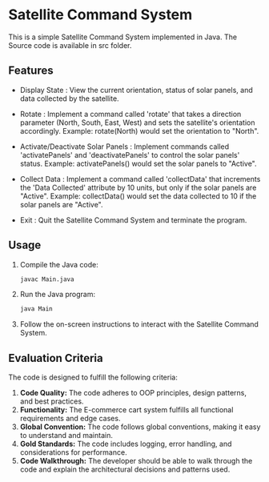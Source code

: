 # Satellite Command System

This is a simple Satellite Command System implemented in Java. The Source code is available in src folder.

## Features
 - Display State : View the current orientation, status of solar panels, and data collected by the satellite.
   
 - Rotate : Implement a command called 'rotate' that takes a direction parameter (North, South, East, West) and sets the satellite's
orientation accordingly.
Example: rotate(North) would set the orientation to "North".

 - Activate/Deactivate Solar Panels : Implement commands called 'activatePanels' and 'deactivatePanels' to control the solar panels'
status.
Example: activatePanels() would set the solar panels to "Active".

 - Collect Data : Implement a command called 'collectData' that increments the 'Data Collected' attribute by 10 units, but only if the solar
panels are "Active".
Example: collectData() would set the data collected to 10 if the solar panels are "Active".

 - Exit : Quit the Satellite Command System and terminate the program.
## Usage

1. Compile the Java code:

    ```bash
    javac Main.java
    ```

2. Run the Java program:

    ```bash
    java Main
    ```

3. Follow the on-screen instructions to interact with the Satellite Command System.

## Evaluation Criteria

The code is designed to fulfill the following criteria:

1. **Code Quality:** The code adheres to OOP principles, design patterns, and best practices.
2. **Functionality:** The E-commerce cart system fulfills all functional requirements and edge cases.
3. **Global Convention:** The code follows global conventions, making it easy to understand and maintain.
4. **Gold Standards:** The code includes logging, error handling, and considerations for performance.
5. **Code Walkthrough:** The developer should be able to walk through the code and explain the architectural decisions and patterns used.
